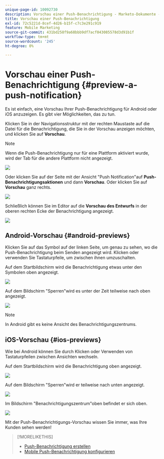 ```yaml
---
unique-page-id: 10092730
description: Vorschau einer Push-Benachrichtigung - Marketo-Dokumente - Produktdokumentation
title: Vorschau einer Push-Benachrichtigung
exl-id: 72c5221d-8cef-4d26-b15f-c7c3e291c919
feature: Mobile Marketing
source-git-commit: 431bd258f9a68bbb9df7acf043085578d3d91b1f
workflow-type: tm+mt
source-wordcount: '245'
ht-degree: 0%

---
```


# Vorschau einer Push-Benachrichtigung {#preview-a-push-notification}

Es ist einfach, eine Vorschau Ihrer Push-Benachrichtigung für Android oder iOS anzuzeigen. Es gibt vier Möglichkeiten, das zu tun.

Klicken Sie in der Navigationsstruktur mit der rechten Maustaste auf die Datei für die Benachrichtigung, die Sie in der Vorschau anzeigen möchten, und klicken Sie auf **Vorschau**.

>[!NOTE]
>
>Wenn die Push-Benachrichtigung nur für eine Plattform aktiviert wurde, wird der Tab für die andere Plattform nicht angezeigt.

![](assets/image2015-9-4-9-3a52-3a27.png)

Oder klicken Sie auf der Seite mit der Ansicht &quot;Push Notification&quot;auf **Push-Benachrichtigungsaktionen** und dann **Vorschau**. Oder klicken Sie auf **Vorschau** ganz rechts.

![](assets/image2015-9-4-10-3a53-3a28.png)

Schließlich können Sie im Editor auf die **Vorschau des Entwurfs** in der oberen rechten Ecke der Benachrichtigung angezeigt.

![](assets/image2015-9-14-15-3a55-3a26.png)

## Android-Vorschau {#android-previews}

Klicken Sie auf das Symbol auf der linken Seite, um genau zu sehen, wo die Push-Benachrichtigung beim Senden angezeigt wird. Klicken oder verwenden Sie Tastaturpfeile, um zwischen ihnen umzuschalten.

Auf dem Startbildschirm wird die Benachrichtigung etwas unter den Symbolen oben angezeigt.

![](assets/image2015-9-17-16-3a57-3a0.png)

Auf dem Bildschirm &quot;Sperren&quot;wird es unter der Zeit teilweise nach oben angezeigt.

![](assets/image2015-9-17-16-3a58-3a47.png)

>[!NOTE]
>
>In Android gibt es keine Ansicht des Benachrichtigungszentrums.

## iOS-Vorschau {#ios-previews}

Wie bei Android können Sie durch Klicken oder Verwenden von Tastaturpfeilen zwischen Ansichten wechseln.

Auf dem Startbildschirm wird die Benachrichtigung oben angezeigt.

![](assets/image2015-9-17-17-3a0-3a28.png)

Auf dem Bildschirm &quot;Sperren&quot;wird er teilweise nach unten angezeigt.

![](assets/image2015-9-17-17-3a2-3a1.png)

Im Bildschirm &quot;Benachrichtigungszentrum&quot;oben befindet er sich oben.

![](assets/image2015-9-17-17-3a3-3a15.png)

Mit der Push-Benachrichtigungs-Vorschau wissen Sie immer, was Ihre Kunden sehen werden!

>[!MORELIKETHIS]
>
>* [Push-Benachrichtigung erstellen](/help/marketo/product-docs/mobile-marketing/push-notifications/create-a-push-notification.md)
>* [Mobile Push-Benachrichtigung konfigurieren](/help/marketo/product-docs/mobile-marketing/push-notifications/configure-mobile-push-notification.md)
